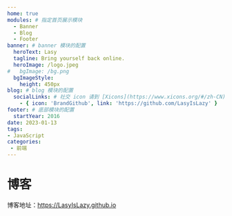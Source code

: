 ```yaml
---
home: true
modules: # 指定首页展示模块
  - Banner
  - Blog
  - Footer
banner: # banner 模块的配置
  heroText: Lasy
  tagline: Bring yourself back online.
  heroImage: /logo.jpeg
#   bgImage: /bg.png
  bgImageStyle:
    height: 450px
blog: # blog 模块的配置
  socialLinks: # 社交 icon 请到 [Xicons](https://www.xicons.org/#/zh-CN) 页面的 tabler 下获取，复制名称即可
    - { icon: 'BrandGithub', link: 'https://github.com/LasyIsLazy' }
footer: # 底部模块的配置
  startYear: 2016
date: 2023-01-13
tags:
- JavaScript
categories: 
 - 前端
---
```

# 博客

博客地址：<https://LasyIsLazy.github.io>
